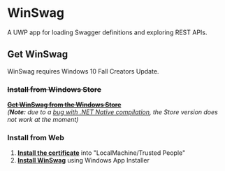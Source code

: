 # WinSwag
A UWP app for loading Swagger definitions and exploring REST APIs.

## Get WinSwag
WinSwag requires Windows 10 Fall Creators Update.

### ~~Install from Windows Store~~
**[~~Get WinSwag from the Windows Store~~](https://www.microsoft.com/store/apps/9nxf9f8sjmdm)**  
*(**Note:** due to a [bug with .NET Native compilation](https://social.msdn.microsoft.com/Forums/en-US/15f89674-8c49-43d5-920b-d0997bb607f5/rs31709systemnethttphttpclient-possibly-causing-unresolved-pinvoke-crash?forum=wpdevelop), the Store version does not work at the moment)*

### Install from Web
1. **[Install the certificate](http://sven.vinkemeier.de/Downloads/WinSwag/WinSwag_0.5.0.0_x86_x64_arm.cer)** into "LocalMachine/Trusted People"
1. **[Install WinSwag](http://sven.vinkemeier.de/Apps/WinSwag)** using Windows App Installer
